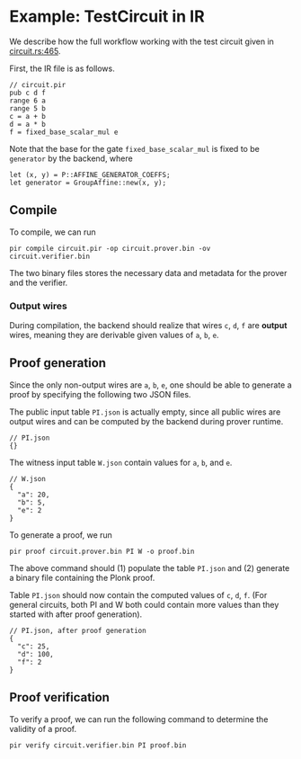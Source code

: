 # Example: TestCircuit in IR

We describe how the full workflow working with the test circuit given in
[circuit.rs:465](../plonk-core/src/circuit.rs#L465).

First, the IR file is as follows.
```
// circuit.pir
pub c d f
range 6 a
range 5 b
c = a + b
d = a * b
f = fixed_base_scalar_mul e
```

Note that the base for the gate `fixed_base_scalar_mul` is fixed to be
`generator` by the backend, where
```=rust
let (x, y) = P::AFFINE_GENERATOR_COEFFS;
let generator = GroupAffine::new(x, y);
```

## Compile

To compile, we can run
```
pir compile circuit.pir -op circuit.prover.bin -ov circuit.verifier.bin
```
The two binary files stores the necessary data and metadata for the prover and
the verifier.

### Output wires

During compilation, the backend should realize that wires `c`, `d`, `f` are
**output** wires, meaning they are derivable given values of `a`, `b`, `e`.

## Proof generation

Since the only non-output wires are `a`, `b`, `e`, one should be able to
generate a proof by specifying the following two JSON files.

The public input table `PI.json` is actually empty, since all public wires are
output wires and can be computed by the backend during prover runtime.

```
// PI.json
{}
```

The witness input table `W.json` contain values for `a`, `b`, and `e`.

```
// W.json
{
  "a": 20,
  "b": 5,
  "e": 2
}
```

To generate a proof, we run

```
pir proof circuit.prover.bin PI W -o proof.bin
```

The above command should (1) populate the table `PI.json` and (2) generate a
binary file containing the Plonk proof.

Table `PI.json` should now contain the computed values of `c`, `d`, `f`. (For
general circuits, both PI and W both could contain more values than they
started with after proof generation).

```
// PI.json, after proof generation
{
  "c": 25,
  "d": 100,
  "f": 2
}
```

## Proof verification

To verify a proof, we can run the following command to determine the validity of
a proof.

```
pir verify circuit.verifier.bin PI proof.bin
```
